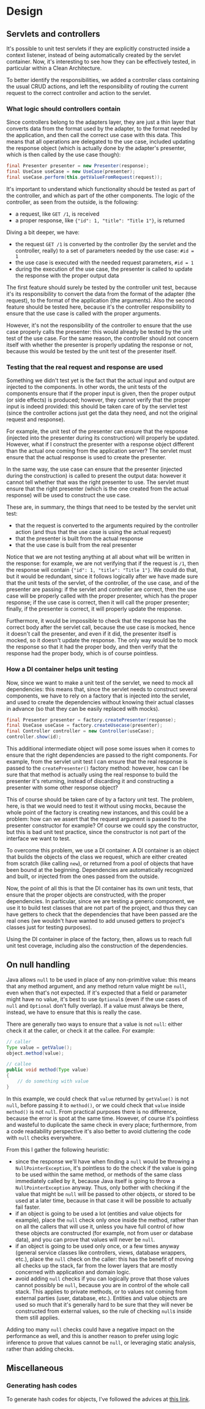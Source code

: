 # Design


## Servlets and controllers

It's possible to unit test servlets if they are explicitly constructed inside a context listener, instead of being
automatically created by the servlet container. Now, it's interesting to see how they can be effectively tested, in
particular within a Clean Architecture.

To better identify the responsibilities, we added a controller class containing the usual CRUD actions, and left the
responsibility of routing the current request to the correct controller and action to the servlet.


### What logic should controllers contain

Since controllers belong to the adapters layer, they are just a thin layer that converts data from the format used by
the adapter, to the format needed by the application, and then call the correct use case with this data. This means that
all operations are delegated to the use case, included updating the response object (which is actually done by the
adapter's presenter, which is then called by the use case though):

```java
final Presenter presenter = new Presenter(response);
final UseCase useCase = new UseCase(presenter);
final useCase.perform(this.getValueFromRequest(request));
```

It's important to understand which functionality should be tested as part of the controller, and which as part of the
other components. The logic of the controller, as seen from the outside, is the following:
- a request, like `GET /1`, is received
- a proper response, like `{"id": 1, "title": "Title 1"}`, is returned

Diving a bit deeper, we have:
- the request `GET /1` is converted by the controller (by the servlet and the controller, really) to a set of parameters
needed by the use case: `#id = 1`
- the use case is executed with the needed request parameters, `#id = 1`
- during the execution of the use case, the presenter is called to update the response with the proper output data

The first feature should surely be tested by the controller unit test, because it's its responsibility to convert the
data from the format of the adapter (the request), to the format of the application (the arguments). Also the second
feature should be tested here, because it's the controller responsibility to ensure that the use case is called with the
proper arguments.

However, it's not the responsibility of the controller to ensure that the use case properly calls the presenter:
this would already be tested by the unit test of the use case. For the same reason, the controller should not concern
itself with whether the presenter is properly updating the response or not, because this would be tested by the unit
test of the presenter itself.


### Testing that the real request and response are used

Something we didn't test yet is the fact that the actual input and output are injected to the components. In other
words, the unit tests of the components ensure that if the proper input is given, then the proper output (or side
effects) is produced; however, they cannot verify that the proper input is indeed provided: this should be taken care of
by the servlet test (since the controller actions just get the data they need, and not the original request and
response).

For example, the unit test of the presenter can ensure that the response (injected into the presenter during its
construction) will properly be updated. However, what if I construct the presenter with a response object different
than the actual one coming from the application server? The servlet must ensure that the actual response is used to
create the presenter.

In the same way, the use case can ensure that the presenter (injected during the construction) is called to present the
output data: however it cannot tell whether that was the right presenter to use. The servlet must ensure that the right
presenter (which is the one created from the actual response) will be used to construct the use case.

These are, in summary, the things that need to be tested by the servlet unit test:
- that the request is converted to the arguments required by the controller action (and thus that the use case is using
the actual request)
- that the presenter is built from the actual response
- that the use case is built from the real presenter

Notice that we are not testing anything at all about what will be written in the response: for example, we are not
verifying that if the request is `/1`, then the response will contain `{"id": 1, "title": "Title 1"}`. We could do that,
but it would be redundant, since it follows logically after we have made sure that the unit tests of the servlet, of the
controller, of the use case, and of the presenter are passing: if the servlet and controller are correct, then the use
case will be properly called with the proper presenter, which has the proper response; if the use case is correct, then
it will call the proper presenter; finally, if the presenter is correct, it will properly update the response.

Furthermore, it would be impossible to check that the response has the correct body after the servlet call, because the
use case is mocked, hence it doesn't call the presenter, and even if it did, the presenter itself is mocked, so it
doesn't update the response. The only way would be to mock the response so that it had the proper body, and then verify
that the response had the proper body, which is of course pointless.


### How a DI container helps unit testing

Now, since we want to make a unit test of the servlet, we need to mock all dependencies: this means that, since the
servlet needs to construct several components, we have to rely on a factory that is injected into the servlet, and used
to create the dependencies without knowing their actual classes in advance (so that they can be easily replaced with
mocks).

``` java
final Presenter presenter = factory.createPresenter(response);
final UseCase useCase = factory.createUsecase(presenter);
final Controller controller = new Controller(useCase);
controller.show(id);
```

This additional intermediate object will pose some issues when it comes to ensure that the right dependencies are
passed to the right components. For example, from the servlet unit test I can ensure that the real response is passed
to the `createPresenter()` factory method: however, how can I be sure that that method is actually using the real
response to build the presenter it's returning, instead of discarding it and constructing a presenter with some other
response object?

This of course should be taken care of by a factory unit test. The problem, here, is that we would need to test it
without using mocks, because the whole point of the factory is creating new instances, and this could be a problem:
how can we assert that the request argument is passed to the presenter constructor for example? Of course we could spy
the constructor, but this is bad unit test practice, since the constructor is not part of the interface we want to test.

To overcome this problem, we use a DI container. A DI container is an object that builds the objects of the class we
request, which are either created from scratch (like calling `new`), or returned from a pool of objects that have been
bound at the beginning. Dependencies are automatically recognized and built, or injected from the ones passed
from the outside.

Now, the point of all this is that the DI container has its own unit tests, that ensure that the proper objects are
constructed, with the proper dependencies. In particular, since we are testing a generic component, we use it to build
test classes that are not part of the project, and thus they can have getters to check that the dependencies that have
been passed are the real ones (we wouldn't have wanted to add unused getters to project's classes just for testing
purposes).

Using the DI container in place of the factory, then, allows us to reach full unit test coverage, including also the
construction of the dependencies.


## On null handling

Java allows `null` to be used in place of any non-primitive value: this means that any method argument, and any method
return value might be `null`, even when that's not expected. If it's expected that a field or parameter might have no
value, it's best to use `Optional`s (even if the use cases of `null` and `Optional` don't fully overlap). If a value
must always be there, instead, we have to ensure that this is really the case.

There are generally two ways to ensure that a value is not `null`: either check it at the caller, or check it at the
callee. For example:
```java
// caller
Type value = getValue();
object.method(value);
```
```java
// callee
public void method(Type value)
{
    // do something with value
}
```

In this example, we could check that `value` returned by `getValue()` is not `null`, before passing it to `method()`, or
we could check that `value` inside `method()` is not `null`. From practical purposes there is no difference, because
the error is spot at the same time. However, of course it's pointless and wasteful to duplicate the same check in every
place; furthermore, from a code readability perspective it's also better to avoid cluttering the code with `null` checks
everywhere.

From this I gather the following heuristic:
- since the response we'll have when finding a `null` would be throwing a `NullPointerException`, it's pointless to do
the check if the value is going to be used within the same method, or methods of the same class immediately called by
it, because Java itself is going to throw a `NullPointerException` anyway. Thus, only bother with checking if the
value that might be `null` will be passed to other objects, or stored to be used at a later time, because in that case
it will be possible to actually fail faster.
- if an object is going to be used a lot (entities and value objects for example), place the `null` check only once
inside the method, rather than on all the callers that will use it, unless you have full control of how these objects
are constructed (for example, not from user or database data), and you can prove that values will never be `null`.
- if an object is going to be used only once, or a few times anyway (general service classes like controllers, views,
database wrappers, etc.), place the `null` check on the caller: this has the benefit of moving all checks up the stack,
far from the lower layers that are mostly concerned with application and domain logic.
- avoid adding `null` checks if you can logically prove that those values cannot possibly be `null`, because you are
in control of the whole call stack. This applies to private methods, or to values not coming from external parties
(user, database, etc.). Entities and value objects are used so much that it's generally hard to be sure that they will
never be constructed from external values, so the rule of checking `null`s inside them still applies.

Adding too many `null` checks could have a negative impact on the performance as well, and this is another reason to
prefer using logic inference to prove that values cannot be `null`, or leveraging static analysis, rather than adding
checks.


## Miscellaneous

### Generating hash codes

To generate hash codes for objects, I've followed the advices at [this link](https://stackoverflow.com/questions/113511#answer-113600).
